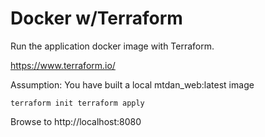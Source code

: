 # Docker w/Terraform

Run the application docker image with Terraform.

https://www.terraform.io/

Assumption: You have built a local mtdan_web:latest image

`
terraform init
terraform apply
`

Browse to http://localhost:8080
